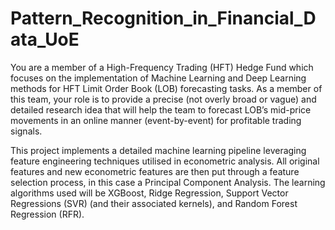 # Pattern_Recognition_in_Financial_Data_UoE

You are a member of a High-Frequency Trading (HFT) Hedge Fund which focuses on the
implementation of Machine Learning and Deep Learning methods for HFT Limit Order Book (LOB)
forecasting tasks. As a member of this team, your role is to provide a precise (not overly broad or
vague) and detailed research idea that will help the team to forecast LOB’s mid-price movements in an
online manner (event-by-event) for profitable trading signals.



This project implements a detailed machine learning pipeline leveraging feature engineering techniques utilised in econometric analysis. All original features and new econometric 
features are then put through a feature selection process, in this case a Principal Component Analysis. The learning algorithms used will be XGBoost, Ridge Regression, Support 
Vector Regressions (SVR) (and their associated kernels), and Random Forest Regression (RFR).
